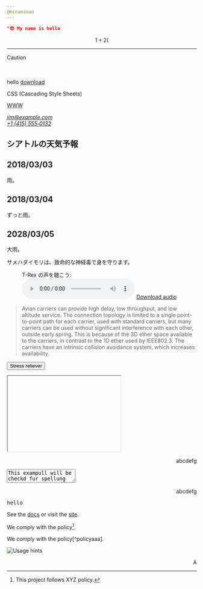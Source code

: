```yaml
---
@minaminao
---
```


```geojson
"😎 My name is hello
```

$$ 1+2\left( $$


---

> [!CAUTION]
> 　

<!-- a -->
<a draggable="true">hello</a>
<a href="a.png" download>download</a>

<!-- abbr -->
<abbr>CSS</abbr> (Cascading Style Sheets)

<!-- acronym -->
<acronym title="World Wide Web">WWW</acronym>

<!-- address -->
<address>
  <a href="mailto:jim@example.com">jim@example.com</a><br />
  <a href="tel:+14155550132">+1 (415) 555‑0132</a>
</address>

<!-- area -->
<map name="infographic">
  <area
    shape="poly"
    coords="129,0,260,95,129,138"
    href="https://developer.mozilla.org/docs/Web/HTTP"
    alt="HTTP" />
  <area
    shape="poly"
    coords="260,96,209,249,130,138"
    href="https://developer.mozilla.org/docs/Web/HTML"
    alt="HTML" />
  <area
    shape="poly"
    coords="209,249,49,249,130,139"
    href="https://developer.mozilla.org/docs/Web/JavaScript"
    alt="JavaScript" />
  <area
    shape="poly"
    coords="48,249,0,96,129,138"
    href="https://developer.mozilla.org/docs/Web/API"
    alt="Web APIs" />
  <area
    shape="poly"
    coords="0,95,128,0,128,137"
    href="https://developer.mozilla.org/docs/Web/CSS"
    alt="CSS" />
</map>

<!-- article -->
<article class="forecast">
  <h1>シアトルの天気予報</h1>
  <article class="day-forecast">
    <h2>2018/03/03</h2>
    <p>雨。</p>
  </article>
  <article class="day-forecast">
    <h2>2018/03/04</h2>
    <p>ずっと雨。</p>
  </article>
  <article class="day-forecast">
    <h2>2028/03/05</h2>
    <p>大雨。</p>
  </article>
</article>

<!-- aside -->
<aside>
  <p>サメハダイモリは、致命的な神経毒で身を守ります。</p>
</aside>

<!-- audio -->
<figure>
  <figcaption>T-Rex の声を聴こう:</figcaption>
  <audio controls src="/shared-assets/audio/t-rex-roar.mp3"></audio>
  <a href="/shared-assets/audio/t-rex-roar.mp3"> Download audio </a>
</figure>


<blockquote cite="https://datatracker.ietf.org/doc/html/rfc1149">
  <p>
    Avian carriers can provide high delay, low throughput, and low altitude
    service. The connection topology is limited to a single point-to-point path
    for each carrier, used with standard carriers, but many carriers can be used
    without significant interference with each other, outside early spring. This
    is because of the 3D ether space available to the carriers, in contrast to
    the 1D ether used by IEEE802.3. The carriers have an intrinsic collision
    avoidance system, which increases availability.
  </p>
</blockquote>

<button accesskey="s">Stress reliever</button>


<fencedframe src="https://example.com" width="300" height="200"></fencedframe>

<p contenteditable dir="rtl">abcdefg</p>

<textarea spellcheck="true">
This exampull will be checkd fur spellung when you try to edit it.
</textarea>

<p dir="rtl" autofocus>abcdefg</p>

<kbd>hello</kbd>

[site]: https://example.com
[docs]: https://example.com/docs

See the [docs] or visit the [site].

[^policy]: This project follows XYZ policy.

We comply with the policy[^policy].


We comply with the policy[^policyaaa].

<picture>
  <source srcset="./assets/hints-desktop.png" media="(hover: hover) and (pointer: fine)">
  <source srcset="./assets/hints-touch.png"   media="(hover: none) and (pointer: coarse)">
  <img src="./assets/hints-generic.png" alt="Usage hints">
</picture>

<marquee>ABC</marquee>


